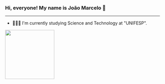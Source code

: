 ### Hi, everyone! My name is João Marcelo 👋
_____________________________________________________

- 👨🏻‍🎓 I'm currently studying Science and Technology at "UNIFESP".

 <div>
  <a href="https://github.com/JmFranca21">
  <img height="160em" src="https://github-readme-stats.vercel.app/api/top-langs/?username=JmFranca21&layout=compact&langs_count=16&theme=dracula"/>
 </div>

 


